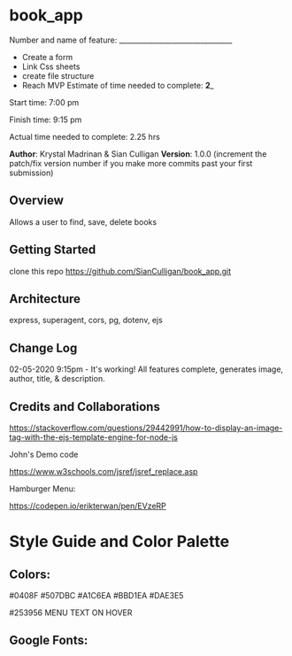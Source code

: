 # book_app

Number and name of feature: ________________________________
* Create a form
* Link Css sheets 
* create file structure
* Reach MVP
Estimate of time needed to complete: __2___

Start time: 7:00 pm

Finish time: 9:15 pm

Actual time needed to complete: 2.25 hrs


**Author**: Krystal Madrinan & Sian Culligan
**Version**: 1.0.0 (increment the patch/fix version number if you make more commits past your first submission)

## Overview
Allows a user to find, save, delete books 

## Getting Started
clone this repo https://github.com/SianCulligan/book_app.git

## Architecture
express, superagent, cors, pg, dotenv, ejs

## Change Log
<!-- Use this area to document the iterative changes made to your application as each feature is successfully implemented. Use time stamps. Here's an examples:
-->

02-05-2020 9:15pm - It's working! All features complete, generates image, author, title, & description. 


## Credits and Collaborations

https://stackoverflow.com/questions/29442991/how-to-display-an-image-tag-with-the-ejs-template-engine-for-node-js

John's Demo code

https://www.w3schools.com/jsref/jsref_replace.asp

Hamburger Menu: 

https://codepen.io/erikterwan/pen/EVzeRP



# Style Guide and Color Palette

## Colors:
#0408F
#507DBC
#A1C6EA
#BBD1EA
#DAE3E5

#253956 MENU TEXT ON HOVER

## Google Fonts:
